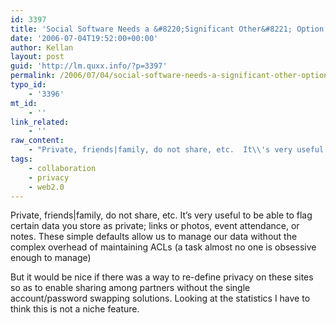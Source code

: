 ```yaml
---
id: 3397
title: 'Social Software Needs a &#8220;Significant Other&#8221; Option'
date: '2006-07-04T19:52:00+00:00'
author: Kellan
layout: post
guid: 'http://lm.quxx.info/?p=3397'
permalink: /2006/07/04/social-software-needs-a-significant-other-option/
typo_id:
    - '3396'
mt_id:
    - ''
link_related:
    - ''
raw_content:
    - "Private, friends|family, do not share, etc.  It\\'s very useful to be able to flag certain data you store as private; links or photos, event attendance, or notes.  These simple defaults allow us to manage our data without the complex overhead of maintaining ACLs (a task almost no one is obsessive enough to manage)\r\n\r\nBut it would be nice if there was a way to re-define privacy on these sites  so as to enable sharing among partners without the single account/password swapping solutions.  Looking at the statistics I have to think this is not a niche feature."
tags:
    - collaboration
    - privacy
    - web2.0
---
```


Private, friends|family, do not share, etc. It’s very useful to be able to flag certain data you store as private; links or photos, event attendance, or notes. These simple defaults allow us to manage our data without the complex overhead of maintaining ACLs (a task almost no one is obsessive enough to manage)

But it would be nice if there was a way to re-define privacy on these sites so as to enable sharing among partners without the single account/password swapping solutions. Looking at the statistics I have to think this is not a niche feature.